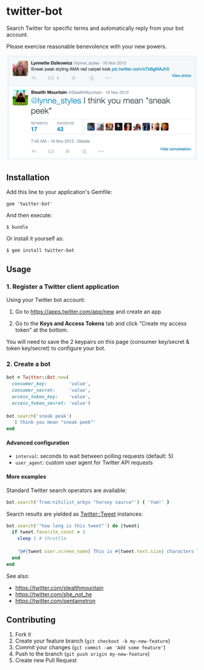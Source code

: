 # twitter-bot

Search Twitter for specific terms and automatically reply from your bot
account.

Please exercise reasonable benevolence with your new powers.

![Stealth Mountain](https://raw.githubusercontent.com/rivers/twitter-bot/master/misc/sneak_peek.png "Stealth Mountain")

## Installation

Add this line to your application's Gemfile:

    gem 'twitter-bot'

And then execute:

    $ bundle

Or install it yourself as:

    $ gem install twitter-bot

## Usage

### 1. Register a Twitter client application

Using your Twitter bot account:

1. Go to https://apps.twitter.com/app/new and create an app

2. Go to the **Keys and Access Tokens** tab and click "Create my access token"
   at the bottom.

You will need to save the 2 keypairs on this page (consumer key/secret & token
key/secret) to configure your bot.

### 2. Create a bot

```ruby
bot = Twitter::Bot.new(
  consumer_key:        'value',
  consumer_secret:     'value',
  access_token_key:    'value',
  access_token_secret: 'value')

bot.search('sneak peak')
  'I think you mean "sneak peek"'
end
```

#### Advanced configuration

* `interval`: seconds to wait between polling requests (default: 5)
* `user_agent`: custom user agent for Twitter API requests

#### More examples

Standard Twitter search operators are available:

```ruby
bot.search('from:nihilist_arbys "horsey saurce"') { 'Yum!' }
```

Search results are yielded as [Twitter::Tweet](http://www.rubydoc.info/github/sferik/twitter/master/Twitter/Tweet) instances:

```ruby
bot.search('"how long is this tweet"') do |tweet|
  if tweet.favorite_count > 1
    sleep 1 # throttle

    "@#{tweet.user.screen_name} This is #{tweet.text.size} characters long"
  end
end
```

See also:

* https://twitter.com/stealthmountain
* https://twitter.com/she_not_he
* https://twitter.com/pentametron

## Contributing

1. Fork it
2. Create your feature branch (`git checkout -b my-new-feature`)
3. Commit your changes (`git commit -am 'Add some feature'`)
4. Push to the branch (`git push origin my-new-feature`)
5. Create new Pull Request
